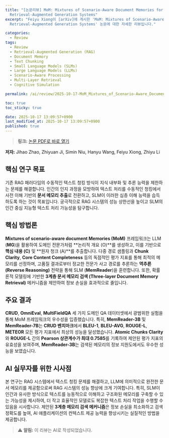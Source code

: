 ```yaml
---
title: "[논문리뷰] MoM: Mixtures of Scenario-Aware Document Memories for
  Retrieval-Augmented Generation Systems"
excerpt: "Feiyu Xiong이 [arXiv]에 게시한 'MoM: Mixtures of Scenario-Aware Document Memories for
  Retrieval-Augmented Generation Systems' 논문에 대한 자세한 리뷰입니다."

categories:
  - Review
tags:
  - Review
  - Retrieval-Augmented Generation (RAG)
  - Document Memory
  - Text Chunking
  - Small Language Models (SLMs)
  - Large Language Models (LLMs)
  - Scenario-Aware Processing
  - Multi-Layer Retrieval
  - Cognitive Simulation

permalink: /ai/review/2025-10-17-MoM_Mixtures_of_Scenario-Aware_Document_Memories_for_Retrieval-Augmented_Generation_Systems/

toc: true
toc_sticky: true

date: 2025-10-17 13:09:57+0900
last_modified_at: 2025-10-17 13:09:57+0900
published: true
---
```

> **링크:** [논문 PDF로 바로 열기](https://arxiv.org/abs/2510.14252)

**저자:** Jihao Zhao, Zhiyuan Ji, Simin Niu, Hanyu Wang, Feiyu Xiong, Zhiyu Li



## 핵심 연구 목표
기존 RAG 패러다임의 수동적인 텍스트 청킹 방식이 지식 내부화 및 추론 능력을 제한하는 문제를 해결합니다. 인간의 인지 과정을 모방하여 텍스트 처리를 수동적인 청킹에서 사전 이해 기반의 **문서 메모리 추출**로 전환하고, SLM이 이러한 심층 이해 능력을 습득하도록 하는 것이 목표입니다. 궁극적으로 RAG 시스템의 성능 상한선을 높이고 SLM의 인간 중심 지능형 텍스트 처리 가능성을 탐구합니다.

## 핵심 방법론
**Mixtures of scenario-aware document Memories (MoM)** 프레임워크는 LLM (**MG**)을 활용하여 도메인 전문가처럼 **논리적 개요 (O)**를 생성하고, 이를 기반으로 **핵심 내용 (C)** 및 **원자 청크 (A)**를 추출합니다. 다중 경로 샘플링과 **Chunk Clarity**, **Core Content Completeness** 등의 독점적인 평가 지표를 통해 최적의 메모리를 선정하며, 고품질 결과로부터 정교한 전문가 사고 경로를 추론하는 **역추론 (Reverse Reasoning)** 전략을 통해 SLM (**MemReader**)을 훈련합니다. 또한, 확률론적 모델링에 기반한 **3계층 문서 메모리 검색 (Three-layer Document Memory Retrieval)** 메커니즘을 제안하여 정보 손실을 효과적으로 줄입니다.

## 주요 결과
**CRUD**, **OmniEval**, **MultiFieldQA** 세 가지 도메인 QA 데이터셋에서 광범위한 실험을 통해 MoM 프레임워크의 우수성을 입증했습니다. 특히, **MemReader-3B** 및 **MemReader-7B**는 **CRUD 벤치마크**에서 **BLEU-1**, **BLEU-AVG**, **ROUGE-L**, **METEOR** 모든 평가 지표에서 최상의 성능을 달성했습니다. **Atomic Chunks Clarity**와 **ROUGE-L** 간의 **Pearson 상관계수가 최대 0.7585**를 기록하여 제안된 평가 지표의 유효성을 보여주며, **MemReader-3B**는 검색된 메모리의 정보 지원도에서도 우수한 성능을 보였습니다.

## AI 실무자를 위한 시사점
본 연구는 RAG 시스템에서 텍스트 청킹 문제를 해결하고, LLM에 의미적으로 완전한 문서 메모리를 제공함으로써 RAG 시스템의 성능 향상에 크게 기여합니다. 특히, SLM이 인간과 유사한 방식으로 텍스트를 능동적으로 이해하고 구조화된 메모리를 구축할 수 있는 가능성을 제시하여, 더 작고 효율적인 모델로도 복잡한 텍스트 처리 작업을 수행할 수 있음을 시사합니다. 제안된 **3계층 메모리 검색 메커니즘**은 정보 손실을 최소화하고 검색 정확도를 높여, AI 애플리케이션의 컨텍스트 제공 능력을 향상시키는 실질적인 방법을 제공합니다.

> ⚠️ **알림:** 이 리뷰는 AI로 작성되었습니다.